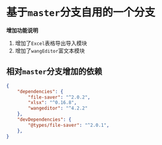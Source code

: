 # 基于`master`分支自用的一个分支

**增加功能说明**

1. 增加了`Excel`表格导出导入模块
2. 增加了`wangEditor`富文本模块

## 相对`master`分支增加的依赖

```json
{
	"dependencies": {
        "file-saver": "^2.0.2",
        "xlsx": "^0.16.8",
        "wangeditor": "^4.2.2"
    },
	"devDependencies": {
        "@types/file-saver": "^2.0.1",
    },
}
```

